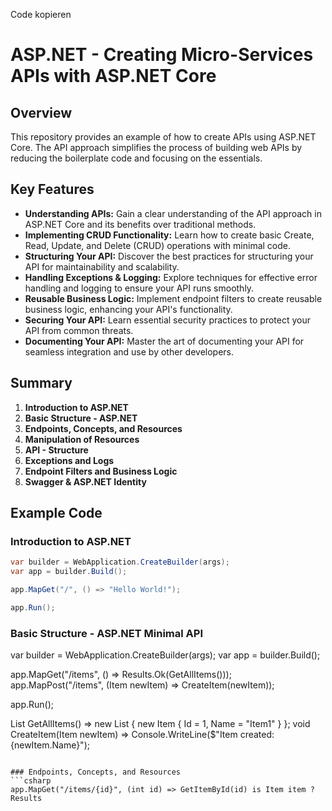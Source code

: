Code kopieren
# ASP.NET - Creating Micro-Services APIs with ASP.NET Core

## Overview
This repository provides an example of how to create APIs using ASP.NET Core. The API approach simplifies the process of building web APIs by reducing the boilerplate code and focusing on the essentials.

## Key Features
- **Understanding APIs:** Gain a clear understanding of the API approach in ASP.NET Core and its benefits over traditional methods.
- **Implementing CRUD Functionality:** Learn how to create basic Create, Read, Update, and Delete (CRUD) operations with minimal code.
- **Structuring Your API:** Discover the best practices for structuring your API for maintainability and scalability.
- **Handling Exceptions & Logging:** Explore techniques for effective error handling and logging to ensure your API runs smoothly.
- **Reusable Business Logic:** Implement endpoint filters to create reusable business logic, enhancing your API's functionality.
- **Securing Your API:** Learn essential security practices to protect your API from common threats.
- **Documenting Your API:** Master the art of documenting your API for seamless integration and use by other developers.

## Summary
1. **Introduction to ASP.NET**
2. **Basic Structure - ASP.NET**
3. **Endpoints, Concepts, and Resources**
4. **Manipulation of Resources**
5. **API - Structure**
6. **Exceptions and Logs**
7. **Endpoint Filters and Business Logic**
8. **Swagger & ASP.NET Identity**

## Example Code

### Introduction to ASP.NET
```csharp
var builder = WebApplication.CreateBuilder(args);
var app = builder.Build();

app.MapGet("/", () => "Hello World!");

app.Run();
````
### Basic Structure - ASP.NET Minimal API
var builder = WebApplication.CreateBuilder(args);
var app = builder.Build();

app.MapGet("/items", () => Results.Ok(GetAllItems()));
app.MapPost("/items", (Item newItem) => CreateItem(newItem));

app.Run();

List<Item> GetAllItems() => new List<Item> { new Item { Id = 1, Name = "Item1" } };
void CreateItem(Item newItem) => Console.WriteLine($"Item created: {newItem.Name}");
````

### Endpoints, Concepts, and Resources
```csharp
app.MapGet("/items/{id}", (int id) => GetItemById(id) is Item item ? Results
````